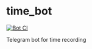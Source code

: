 # time_bot

[![Bot CI](https://github.com/roomanidzee/time_bot/actions/workflows/main.yml/badge.svg)](https://github.com/roomanidzee/time_bot/actions/workflows/main.yml)

Telegram bot for time recording 
